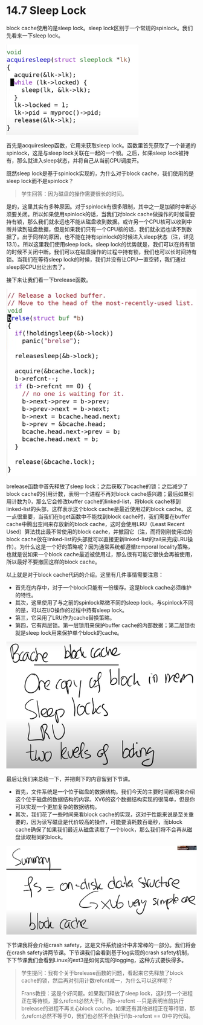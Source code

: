 # 14.7 Sleep Lock

block cache使用的是sleep lock。sleep lock区别于一个常规的spinlock。我们先看来一下sleep lock。

![](../.gitbook/assets/image%20%28618%29.png)

首先是acquiresleep函数，它用来获取sleep lock。函数里首先获取了一个普通的spinlock，这是与sleep lock关联在一起的一个锁。之后，如果sleep lock被持有，那么就进入sleep状态，并将自己从当前CPU调度开。

既然sleep lock是基于spinlock实现的，为什么对于block cache，我们使用的是sleep lock而不是spinlock？

> 学生回答：因为磁盘的操作需要很长的时间。

是的，这里其实有多种原因。对于spinlock有很多限制，其中之一是加锁时中断必须要关闭。所以如果使用spinlock的话，当我们对block cache做操作的时候需要持有锁，那么我们就永远也不能从磁盘收到数据。或许另一个CPU核可以收到中断并读到磁盘数据，但是如果我们只有一个CPU核的话，我们就永远也读不到数据了。出于同样的原因，也不能在持有spinlock的时候进入sleep状态（注，详见13.1）。所以这里我们使用sleep lock。sleep lock的优势就是，我们可以在持有锁的时候不关闭中断。我们可以在磁盘操作的过程中持有锁，我们也可以长时间持有锁。当我们在等待sleep lock的时候，我们并没有让CPU一直空转，我们通过sleep将CPU出让出去了。

接下来让我们看一下brelease函数。

![](../.gitbook/assets/image%20%28621%29.png)

brelease函数中首先释放了sleep lock；之后获取了bcache的锁；之后减少了block cache的引用计数，表明一个进程不再对block cache感兴趣；最后如果引用计数为0，那么它会修改buffer cache的linked-list，将block cache移到linked-list的头部，这样表示这个block cache是最近使用过的block cache。这一点很重要，当我们在bget函数中不能找到block cache时，我们需要在buffer cache中腾出空间来存放新的block cache，这时会使用LRU（Least Recent Used）算法找出最不常使用的block cache，并撤回它（注，而将刚刚使用过的block cache放在linked-list的头部就可以直接更新linked-list的tail来完成LRU操作）。为什么这是一个好的策略呢？因为通常系统都遵循temporal locality策略，也就是说如果一个block cache最近被使用过，那么很有可能它很快会再被使用，所以最好不要撤回这样的block cache。

以上就是对于block cache代码的介绍。这里有几件事情需要注意：

* 首先在内存中，对于一个block只能有一份缓存。这是block cache必须维护的特性。
* 其次，这里使用了与之前的spinlock略微不同的sleep lock。与spinlock不同的是，可以在I/O操作的过程中持有sleep lock。
* 第三，它采用了LRU作为cache替换策略。
* 第四，它有两层锁。第一层锁用来保护buffer cache的内部数据；第二层锁也就是sleep lock用来保护单个block的cache。

![](../.gitbook/assets/image%20%28607%29.png)

最后让我们来总结一下，并把剩下的内容留到下节课。

* 首先，文件系统是一个位于磁盘的数据结构。我们今天的主要时间都用来介绍这个位于磁盘的数据结构的内容。XV6的这个数据结构实现的很简单，但是你可以实现一个更加复杂的数据结构。
* 其次，我们花了一些时间来看block cache的实现，这对于性能来说是至关重要的，因为读写磁盘是代价较高的操作，可能要消耗数百毫秒，而block cache确保了如果我们最近从磁盘读取了一个block，那么我们将不会再从磁盘读取相同的block。

![](../.gitbook/assets/image%20%28591%29.png)

下节课我将会介绍crash safety，这是文件系统设计中非常棒的一部分。我们将会在crash safety讲两节课。下节课我们会看到基于log实现的crash safety机制，下下节课我们会看到Linux的ext3是如何实现的logging，这种方式要快得多。

> 学生提问：我有个关于brelease函数的问题，看起来它先释放了block cache的锁，然后再对引用计数refcnt减一，为什么可以这样呢？
>
> Frans教授：这是个好问题。如果我们释放了sleep lock，这时另一个进程正在等待锁，那么refcnt必然大于1，而b-&gt;refcnt --只是表明当前执行brelease的进程不再关心block cache。如果还有其他进程正在等待锁，那么refcnt必然不等于0，我们也必然不会执行if\(b-&gt;refcnt == 0\)中的代码。

